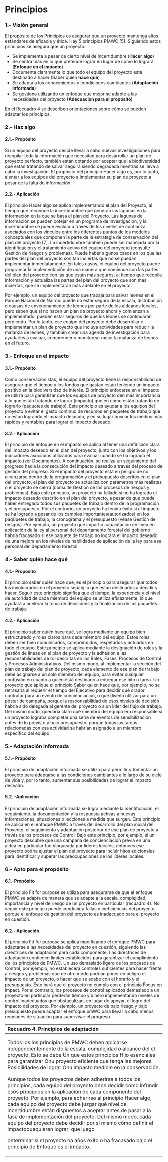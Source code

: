 # Principios

### 1.- Visión general

El propósito de los Principios es asegurar que un proyecto mantenga altos estándares de eficacia y ética. Hay 5 principios PMWC \[5\]. Siguiendo estos principios se asegura que un proyecto:

* Se implementa a pesar de cierto nivel de incertidumbre \(**Hacer** **algo**\)
* Se centra más en lo que pretende lograr en lugar de cómo lo logrará \(**Enfoque en el** **impacto**\)
* Documenta claramente lo que todo el equipo del proyecto está destinado a hacer \(Saber quién **hace** **qué**\)
* Se adapta a los conocimientos y condiciones cambiantes \(**Adaptación informada**\)
* Se gestiona utilizando un enfoque que mejor se adapte a las necesidades del proyecto **\(Adecuacion para el propósito\)**

En el Recuadro 4 se describen orientaciones sobre cómo se pueden adaptar los principios.

### 2.- Haz algo

#### 2.1.- Propósito

Si un equipo del proyecto decide llevar a cabo nuevas investigaciones para recopilar toda la información que necesitan para desarrollar un plan de proyecto perfecto, también están optando por aceptar que la biodiversidad que están tratando de salvar seguirá siendo degradada mientras se lleva a cabo la investigación. El propósito del principio Hacer algo es, por lo tanto, alentar a los equipos del proyecto a implementar su plan de proyecto a pesar de la falta de información.

#### 2.2.- Aplicación

El principio Hacer algo se aplica implementando el plan del Proyecto, al tiempo que reconoce la incertidumbre que generan las lagunas en la información en la que se basa el plan del Proyecto. Las lagunas de información se pueden cotejar en un programa de investigación, y la incertidumbre se puede evaluar a través de los niveles de confianza asociados con los vínculos entre los diferentes puntos de los modelos conceptuales que componen la parte de la estrategia de conservación del plan del proyecto \[7\]. La incertidumbre también puede ser manejada por la identificación y el tratamiento activo del equipo del proyecto \(consulte Gestión de riesgos y problemas\). Puede haber algunos casos en los que las partes del plan del proyecto son tan inciertas que no se puedan implementar inmediatamente. En tales casos, el equipo del proyecto puede programar la implementación de una manera que comience con las partes del plan del proyecto con las que están más seguros, al tiempo que recopila información y actualiza las partes del plan del proyecto que son más inciertas, que se implementarán más adelante en el proyecto.

Por ejemplo, un equipo del proyecto que trabaja para salvar leones en el Parque Nacional de Nairobi puede no estar seguro de la escala, distribución o causas de envenenamiento de leones por parte de los aldeanos locales, pero saben que si no hacen un plan de proyecto ahora y comienzan a implementarlo, pueden estar seguros de que los leones se continuarán perdiendo. Por lo tanto, ese equipo del proyecto debe desarrollar e implementar un plan de proyecto que incluya actividades para reducir la matanza de leones, y también crear una agenda de investigación para ayudarles a evaluar, comprender y monitorear mejor la matanza de leones en el futuro.

### 3.- Enfoque en el impacto

#### 3.1.- Propósito

Como conservacionistas, el equipo del proyecto tiene la responsabilidad de asegurar que el tiempo y los fondos que gastan están teniendo un impacto positivo en la biodiversidad de interés. El principio enfocarse en el impacto se utiliza para garantizar que los equipos de proyecto den más importancia a lo que están tratando de lograr \(impacto\) que en cómo están tratando de lograrlo \(paquetes de trabajo\). Este principio es ayudar a los equipos del proyecto a evitar el gasto continuo de recursos en paquetes de trabajo que no están logrando el impacto deseado, y en su lugar buscar los medios más rápidos y rentables para lograr el impacto deseado.

#### 3.2.- Aplicación

El principio de enfoque en el impacto se aplica al tener una definición clara del impacto deseado en el plan del proyecto, junto con los objetivos y los indicadores asociados utilizados para evaluar cuándo se ha logrado el impacto \(ver Documentos\). A continuación, se realiza un seguimiento del progreso hacia la consecución del impacto deseado a través del proceso de gestión del progreso. Si el impacto del proyecto está en peligro de no alcanzarse dentro de la programación y el presupuesto descritos en el plan del proyecto, el plan del proyecto se actualiza con parámetros más realistas o el proyecto se cierra \(consulte Gestión de los procesos de riesgos y problemas\). Bajo este principio, un proyecto ha fallado si no ha logrado el impacto deseado descrito en el plan del proyecto, a pesar de que puede haber entregado todos sus paquetes de trabajo dentro de la programación y el presupuesto. Por el contrario, un proyecto ha tenido éxito si el impacto se ha logrado a pesar de los cambios importantes\(autorizados\) en los paq0uetes de trabajo, la cronograma y el presupuesto \(véase Gestión de riesgos\). Por ejemplo, un proyecto que impartió capacitación en línea en aplicación de la ley al personal del departamento forestal del gobierno habría fracasado si ese paquete de trabajo no lograra el impacto deseado de una mejora en los niveles de habilidades de aplicación de la ley para ese personal del departamento forestal.

### 4.- Saber quién hace qué

#### 4.1.- Propósito

El principio saber quién hace que, es el principio para asegurar que todos los involucrados en el proyecto sepanj lo que están destinados a decidir y hacer. Seguir este principio significa que el tiempo, la experiencia y el nivel de autoridad de cada miembro del equipo se utiliza eficazmente, lo que ayudará a acelerar la toma de decisiones y la finalización de los paquetes de trabajo.

#### 4.2.- Aplicación

El principio saber quién hace qué, se logra mediante un equipo bien estructurado y roles claros para cada miembro del equipo. Estos roles deben ser bien comunicados, comprendidos, respetados y actuados en todo el equipo. Este principio se aplica mediante la designación de roles y la gestión de líneas en el plan de proyecto y la adhesión a las responsabilidades de rol descritas en los Roles, Fases, Procesos de Control y Procesos Administrativos. Del mismo modo, al implementar la sección del plan de trabajo del plan de proyecto, cada elemento de ese plan de trabajo debe asignarse a un solo miembro del equipo, para evitar cualquier confusión en cuanto a quién está destinado a entregar ese hito o tarea. Un proyecto que aplique el principio Saber quién hace qué, por ejemplo, no se retrasaría al requerir el tiempo del Ejecutivo para decidir qué orador contratar para un evento de concienciación, o qué diseño utilizar para un póster de campaña, porque la responsabilidad de esos niveles de decisión habría sido delegada al gerente del proyecto o a un líder del flujo de trabajo. Del mismo modo, quedaría claro qué miembro del equipo era responsable si un proyecto lograba completar una serie de eventos de sensibilización antes de lo previsto y bajo presupuesto, porque todas las tareas relacionadas con esa actividad se habrían asignado a un miembro específico del equipo.

### 5.- Adaptación informada

#### 5.1.- Propósito

El principio de adaptación informada se utiliza para permitir y fomentar un proyecto para adaptarse a las condiciones cambiantes a lo largo de su ciclo de vida y, por lo tanto, aumentar sus posibilidades de lograr el impacto deseado.

#### 5.2. -Aplicación

El principio de adaptación informada se logra mediante la identificación, el seguimiento, la documentación y la respuesta activas a nuevas informaciones, situaciones o lecciones a medida que surgen. Este principio se aplica en el enfoque PMWC a través del desarrollo del plan inicial del Proyecto, el seguimiento y adaptación posterior de ese plan de proyecto a través de los procesos de Control. Bajo este principio, por ejemplo, si un proyecto descubre que una campaña de concienciación previa en una aldea en particular fue bloqueada por líderes locales, entonces ese proyecto podría ajustar el plan del proyecto para incluir hitos adicionales para identificar y superar las preocupaciones de los líderes locales.

### 6.- Apto para el propósito

#### 6.1.-Propósito

El principio Fit for purpose se utiliza para asegurarse de que el enfoque PMWC se adapta de manera que se adapte a la escala, complejidad, importancia y nivel de riesgo de un proyecto en particular \(recuadro 4\). No seguir este principio puede conducir a fallas o ineficiencias del proyecto, porque el enfoque de gestión del proyecto es inadecuado para el proyecto en cuestión.

#### 6.2.- Aplicación

El principio Fit for purpose se aplica modificando el enfoque PMWC para adaptarse a las necesidades del proyecto en cuestión, siguiendo las directrices de adaptación para cada componente. Las directrices de adaptación contienen límites establecidos para garantizar el cumplimiento de los principios de PMWC. Un uso demasiado ligero de los procesos de Control, por ejemplo, no establecerá controles suficientes para hacer frente a riesgos y problemas que de otro modo podrían poner en peligro el impacto de un proyecto, o hacer que se acabe con el horario y el presupuesto. Esto hará que el proyecto no cumpla con el principio Focus on impact. Por el contrario, los procesos de control aplicados demasiado a un proyecto en particular perderán tiempo y dinero implementando niveles de control inadecuados que obstaculizan, en lugar de apoyar, el logro del impacto del proyecto. Por ejemplo, un proyecto de bajo riesgo y bajo presupuesto puede adaptar el enfoque pmWC para llevar a cabo menos reuniones de situación para supervisar el progreso.

<table>
  <thead>
    <tr>
      <th style="text-align:left">Recuadro 4. Principios de adaptaci&#xF3;n</th>
    </tr>
  </thead>
  <tbody>
    <tr>
      <td style="text-align:left">
        <p>Todos los los principios de PMWC deben aplicarse independientemente de
          la escala, complejidad o alcance del el proyecto. Esto se debe Un que estos
          principios Hijo esenciales para garantizar Onu proyecto eficiente que tenga
          las mejores Posibilidades de lograr Onu impacto medible en la conservaci&#xF3;n.</p>
        <p>Aunque todos los proyectos deben adherirse a todos los principios, cada
          equipo del proyecto debe decidir c&#xF3;mo infundir esos principios en
          la aplicaci&#xF3;n de cada componente del proyecto. Por ejemplo, para adherirse
          al principio Hacer algo, cada equipo del proyecto debe juzgar qu&#xE9;
          nivel de incertidumbre est&#xE1;n dispuestos a aceptar antes de pasar a
          la fase de implementaci&#xF3;n del proyecto. Del mismo modo, cada equipo
          del proyecto debe decidir por s&#xED; mismo c&#xF3;mo definir el impactoquequieren
          lograr, que luego</p>
        <p>determinar si el proyecto ha a&#xF1;os &#xE9;xito o ha fracasado bajo
          el principio de Enfoque es el impacto.</p>
      </td>
    </tr>
  </tbody>
</table>

